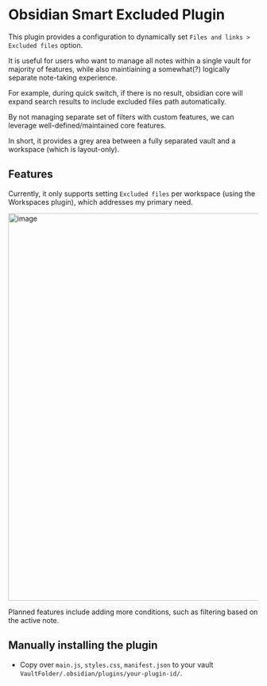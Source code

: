 # Obsidian Smart Excluded Plugin

This plugin provides a configuration to dynamically set `Files and links > Excluded files` option.

It is useful for users who want to manage all notes within a single vault for majority of features, while also maintiaining a somewhat(?) logically separate note-taking experience. 

For example, during quick switch, if there is no result, obsidian core will expand search results to include excluded files path automatically. 

By not managing separate set of filters with custom features, we can leverage well-defined/maintained core features.

In short, it provides a grey area between a fully separated vault and a workspace (which is layout-only).

## Features

Currently, it only supports setting `Excluded files` per workspace (using the Workspaces plugin), which addresses my primary need.

<img width="778" alt="image" src="https://github.com/user-attachments/assets/ec65d7c4-bb43-4f20-9650-a4fd5223d567" />

Planned features include adding more conditions, such as filtering based on the active note.

## Manually installing the plugin

- Copy over `main.js`, `styles.css`, `manifest.json` to your vault `VaultFolder/.obsidian/plugins/your-plugin-id/`.

